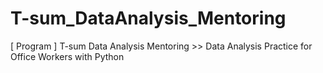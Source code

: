 # T-sum_DataAnalysis_Mentoring
[ Program ] T-sum Data Analysis Mentoring >> Data Analysis Practice for Office Workers with Python
